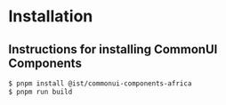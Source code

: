 # Installation

## Instructions for installing CommonUI Components

```bash
$ pnpm install @ist/commonui-components-africa
$ pnpm run build
``` 